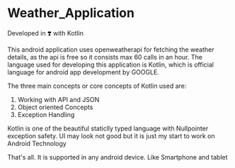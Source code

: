 # Weather_Application
Developed in ❣️ with Kotlin

This android application uses openweatherapi for fetching the weather details, as the api is free so it consists max 60 calls
in an hour.
The language used for developing this application is Kotlin, which is official language for android app development by GOOGLE.


The three main concepts or core concepts of Kotlin used are:
1. Working with API and JSON
2. Object oriented Concepts
3. Exception Handling

Kotlin is one of the beautiful staticlly typed language with Nullpointer exception safety.
UI may look not good but it is just my start to work on Android Technology



That's all. It is supported in any android device.
Like Smartphone and tablet



